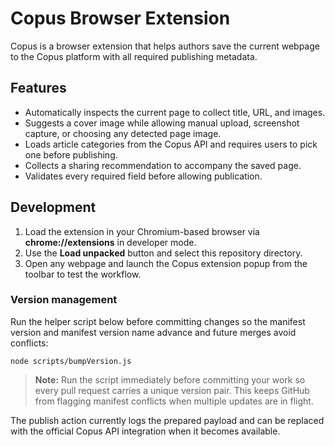 # Copus Browser Extension

Copus is a browser extension that helps authors save the current webpage to the Copus platform with all required publishing metadata.

## Features

- Automatically inspects the current page to collect title, URL, and images.
- Suggests a cover image while allowing manual upload, screenshot capture, or choosing any detected page image.
- Loads article categories from the Copus API and requires users to pick one before publishing.
- Collects a sharing recommendation to accompany the saved page.
- Validates every required field before allowing publication.

## Development

1. Load the extension in your Chromium-based browser via **chrome://extensions** in developer mode.
2. Use the **Load unpacked** button and select this repository directory.
3. Open any webpage and launch the Copus extension popup from the toolbar to test the workflow.

### Version management

Run the helper script below before committing changes so the manifest version and manifest version name advance and future merges avoid conflicts:

```
node scripts/bumpVersion.js
```

> **Note:** Run the script immediately before committing your work so every pull request carries a unique version pair.
> This keeps GitHub from flagging manifest conflicts when multiple updates are in flight.

The publish action currently logs the prepared payload and can be replaced with the official Copus API integration when it becomes available.
